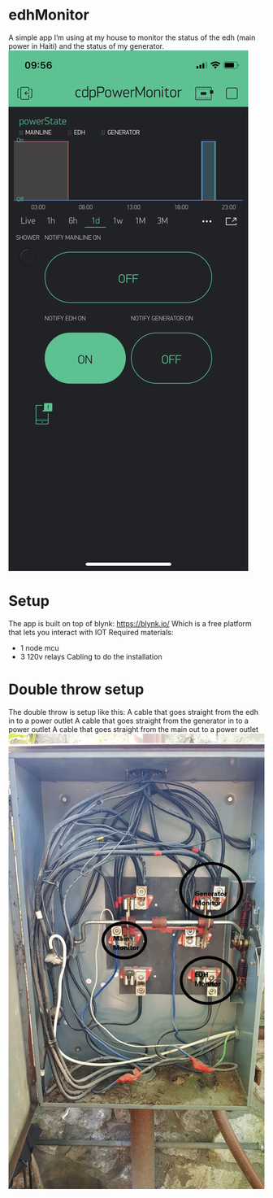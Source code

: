 # edhMonitor
A simple app I’m using at my house to monitor the status of the edh (main power in Haiti) and the status of my generator.
![App example](/docs/app_example.PNG?raw=true "App example")

# Setup
The app is built on top of blynk: https://blynk.io/
Which is a free platform that lets you interact with IOT
Required materials:
- 1 node mcu
- 3 120v relays
Cabling to do the installation

# Double throw setup
The double throw is setup like this:
A cable that goes straight from the edh in to a power outlet
A cable that goes straight from the generator in to a power outlet
A cable that goes straight from the main out to a power outlet
![doubleThrow](/docs/doubleThrowSwitch.jpeg?raw=true "doubleThrow")
